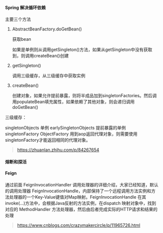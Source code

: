#### Spring 解决循环依赖

主要三个方法

1. AbstractBeanFactory.doGetBean()  

   获取bean

   如果是单例则从调用getSingleton()方法，如果从getSingleton中没有获取到，则调用createBean()创建

2. getSingleton()

   调用三级缓存，从三级缓存中获取实例

3. createBean()

   创建对象，如果允许提前暴露，则将半成品加到singletonFactories。然后调用populateBean填充属性，如果依赖了其他对象，则会递归调用doGetBean()

三级缓存：

singletonObjects  单例
earlySingletonObjects 提前暴露的单例
singletonFactory ObjectFactory 用到aop返回代理对象，则需要使用singletonFactory才能返回相同的代理对象。

> https://zhuanlan.zhihu.com/p/84267654



#### 熔断和探活

#### Feign

通过前面 FeignInvocationHandler 调用处理器的详细介绍，大家已经知道，默认的调用处理器 FeignInvocationHandle，内部保持了一个远程调用方法实例和方法处理器的一个Key-Value键值对Map映射。FeignInvocationHandle 在其invoke(…)方法中，会根据Java反射的方法实例，在dispatch 映射对象中，找到对应的 MethodHandler 方法处理器，然后由后者完成实际的HTTP请求和结果的处理

> https://www.cnblogs.com/crazymakercircle/p/11965726.html